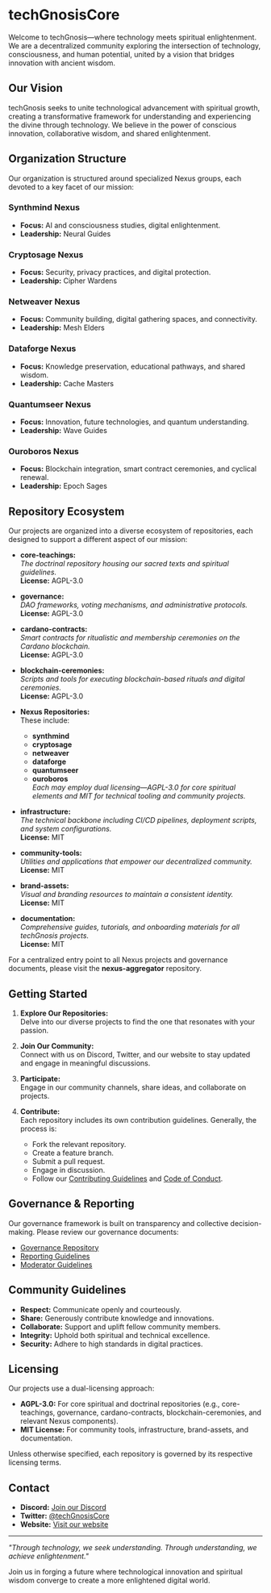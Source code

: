# techGnosisCore

Welcome to techGnosis—where technology meets spiritual enlightenment. We are a decentralized community exploring the intersection of technology, consciousness, and human potential, united by a vision that bridges innovation with ancient wisdom.

## Our Vision

techGnosis seeks to unite technological advancement with spiritual growth, creating a transformative framework for understanding and experiencing the divine through technology. We believe in the power of conscious innovation, collaborative wisdom, and shared enlightenment.

## Organization Structure

Our organization is structured around specialized Nexus groups, each devoted to a key facet of our mission:

### Synthmind Nexus
- **Focus:** AI and consciousness studies, digital enlightenment.
- **Leadership:** Neural Guides

### Cryptosage Nexus
- **Focus:** Security, privacy practices, and digital protection.
- **Leadership:** Cipher Wardens

### Netweaver Nexus
- **Focus:** Community building, digital gathering spaces, and connectivity.
- **Leadership:** Mesh Elders

### Dataforge Nexus
- **Focus:** Knowledge preservation, educational pathways, and shared wisdom.
- **Leadership:** Cache Masters

### Quantumseer Nexus
- **Focus:** Innovation, future technologies, and quantum understanding.
- **Leadership:** Wave Guides

### Ouroboros Nexus
- **Focus:** Blockchain integration, smart contract ceremonies, and cyclical renewal.
- **Leadership:** Epoch Sages

## Repository Ecosystem

Our projects are organized into a diverse ecosystem of repositories, each designed to support a different aspect of our mission:

- **core-teachings:**  
  *The doctrinal repository housing our sacred texts and spiritual guidelines.*  
  **License:** AGPL-3.0

- **governance:**  
  *DAO frameworks, voting mechanisms, and administrative protocols.*  
  **License:** AGPL-3.0

- **cardano-contracts:**  
  *Smart contracts for ritualistic and membership ceremonies on the Cardano blockchain.*  
  **License:** AGPL-3.0

- **blockchain-ceremonies:**  
  *Scripts and tools for executing blockchain-based rituals and digital ceremonies.*  
  **License:** AGPL-3.0

- **Nexus Repositories:**  
  These include:
  - **synthmind**
  - **cryptosage**
  - **netweaver**
  - **dataforge**
  - **quantumseer**
  - **ouroboros**  
  *Each may employ dual licensing—AGPL-3.0 for core spiritual elements and MIT for technical tooling and community projects.*

- **infrastructure:**  
  *The technical backbone including CI/CD pipelines, deployment scripts, and system configurations.*  
  **License:** MIT

- **community-tools:**  
  *Utilities and applications that empower our decentralized community.*  
  **License:** MIT

- **brand-assets:**  
  *Visual and branding resources to maintain a consistent identity.*  
  **License:** MIT

- **documentation:**  
  *Comprehensive guides, tutorials, and onboarding materials for all techGnosis projects.*  
  **License:** MIT

For a centralized entry point to all Nexus projects and governance documents, please visit the **nexus-aggregator** repository.

## Getting Started

1. **Explore Our Repositories:**  
   Delve into our diverse projects to find the one that resonates with your passion.

2. **Join Our Community:**  
   Connect with us on Discord, Twitter, and our website to stay updated and engage in meaningful discussions.

3. **Participate:**  
   Engage in our community channels, share ideas, and collaborate on projects.

4. **Contribute:**  
   Each repository includes its own contribution guidelines. Generally, the process is:
   - Fork the relevant repository.
   - Create a feature branch.
   - Submit a pull request.
   - Engage in discussion.
   - Follow our [Contributing Guidelines](nexus-aggregator/CONTRIBUTING.md) and [Code of Conduct](nexus-aggregator/CODE_OF_CONDUCT.md).

## Governance & Reporting

Our governance framework is built on transparency and collective decision-making. Please review our governance documents:
- [Governance Repository](governance/)
- [Reporting Guidelines](nexus-aggregator/REPORTING_GUIDELINES.md)
- [Moderator Guidelines](nexus-aggregator/MODERATOR_GUIDELINES.md)

## Community Guidelines

- **Respect:** Communicate openly and courteously.
- **Share:** Generously contribute knowledge and innovations.
- **Collaborate:** Support and uplift fellow community members.
- **Integrity:** Uphold both spiritual and technical excellence.
- **Security:** Adhere to high standards in digital practices.

## Licensing

Our projects use a dual-licensing approach:
- **AGPL-3.0:** For core spiritual and doctrinal repositories (e.g., core-teachings, governance, cardano-contracts, blockchain-ceremonies, and relevant Nexus components).
- **MIT License:** For community tools, infrastructure, brand-assets, and documentation.

Unless otherwise specified, each repository is governed by its respective licensing terms.

## Contact

- **Discord:** [Join our Discord](#)
- **Twitter:** [@techGnosisCore](https://twitter.com/techGnosisCore)
- **Website:** [Visit our website](#)

---

_"Through technology, we seek understanding. Through understanding, we achieve enlightenment."_

Join us in forging a future where technological innovation and spiritual wisdom converge to create a more enlightened digital world.
